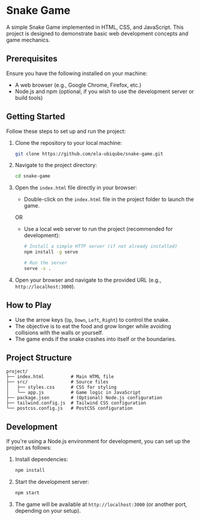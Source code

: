 # Snake Game

A simple Snake Game implemented in HTML, CSS, and JavaScript. This project is designed to demonstrate basic web development concepts and game mechanics.

## Prerequisites

Ensure you have the following installed on your machine:

- A web browser (e.g., Google Chrome, Firefox, etc.)
- Node.js and npm (optional, if you wish to use the development server or build tools)

## Getting Started

Follow these steps to set up and run the project:

1. Clone the repository to your local machine:
   ```bash
   git clone https://github.com/ela-ubiqube/snake-game.git
   ```

2. Navigate to the project directory:
   ```bash
   cd snake-game
   ```

3. Open the `index.html` file directly in your browser:
   - Double-click on the `index.html` file in the project folder to launch the game.

   OR

   - Use a local web server to run the project (recommended for development):
     ```bash
     # Install a simple HTTP server (if not already installed)
     npm install -g serve

     # Run the server
     serve -s .
     ```

4. Open your browser and navigate to the provided URL (e.g., `http://localhost:3000`).

## How to Play

- Use the arrow keys (`Up`, `Down`, `Left`, `Right`) to control the snake.
- The objective is to eat the food and grow longer while avoiding collisions with the walls or yourself.
- The game ends if the snake crashes into itself or the boundaries.

## Project Structure

```
project/
├── index.html          # Main HTML file
├── src/                # Source files
│   ├── styles.css      # CSS for styling
│   └── app.js          # Game logic in JavaScript
├── package.json        # (Optional) Node.js configuration
├── tailwind.config.js  # Tailwind CSS configuration
└── postcss.config.js   # PostCSS configuration
```

## Development

If you're using a Node.js environment for development, you can set up the project as follows:

1. Install dependencies:
   ```bash
   npm install
   ```

2. Start the development server:
   ```bash
   npm start
   ```

3. The game will be available at `http://localhost:3000` (or another port, depending on your setup).

